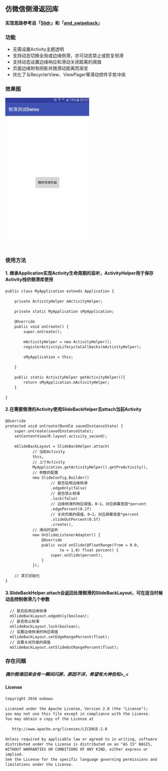 ## 仿微信侧滑返回库
#### 实现思路参考自「[Slidr](https://github.com/r0adkll/Slidr)」和「[and_swipeback](https://github.com/XBeats/and_swipeback)」

### 功能
- 无需设置Activity主题透明
- 支持动态切换全局或边缘侧滑，亦可动态禁止或恢复侧滑
- 支持动态设置边缘响应和滑动关闭距离的阈值
- 页面边缘附有阴影并随滑动距离而渐变
- 优化了与RecyclerView、ViewPager等滑动控件手势冲突

### 效果图
![Demo](/pic/demo.gif) 

### 使用方法
#### 1. 继承Application实现Activity生命周期的监听，ActivityHelper用于保存Activity栈供侧滑库使用
    public class MyApplication extends Application {

        private ActivityHelper mActivityHelper;

        private static MyApplication sMyApplication;

        @Override
        public void onCreate() {
            super.onCreate();

            mActivityHelper = new ActivityHelper();
            registerActivityLifecycleCallbacks(mActivityHelper);

            sMyApplication = this;

        }

        public static ActivityHelper getActivityHelper(){
            return sMyApplication.mActivityHelper;
        }
        
    }
#### 2.在需要侧滑的Activity使用SlideBackHelper去attach当前Activity
    @Override
    protected void onCreate(Bundle savedInstanceState) {
        super.onCreate(savedInstanceState);
        setContentView(R.layout.activity_second);

        mSlideBackLayout = SlideBackHelper.attach(
                // 当前Activity
                this,
                // 上个Activity
                MyApplication.getActivityHelper().getPreActivity(),
                // 参数的配置
                new SlideConfig.Builder()
                        // 是否启用边缘侧滑
                        .edgeOnly(false)
                        // 是否禁止侧滑
                        .lock(false)
                        // 边缘侧滑的响应阈值，0~1，对应屏幕宽度*percent
                        .edgePercent(0.1f)
                        // 关闭页面的阈值，0~1，对应屏幕宽度*percent
                        .slideOutPercent(0.5f)
                        .create(),
                // 滑动的监听
                new OnSlideListenerAdapter() {
                    @Override
                    public void onSlide(@FloatRange(from = 0.0,
                            to = 1.0) float percent) {
                        super.onSlide(percent);
                    }
                });
               
        // 其它初始化
    }
#### 3.SlideBackHelper.attach会返回处理侧滑的SlideBackLayout，可在适当时候动态控制侧滑几个参数
```  
  // 是否启用边缘侧滑
  mSlideBackLayout.edgeOnly(boolean);
  // 是否禁止侧滑
  mSlideBackLayout.lock(boolean);
  // 设置边缘侧滑的响应阈值
  mSlideBackLayout.setEdgeRangePercent(float);
  // 设置关闭页面的阈值
  mSlideBackLayout.setSlideOutRangePercent(float);
``` 

### 存在问题
##### 偶尔侧滑回来会有一瞬间闪屏，原因不详，希望有大神告知>_<

#### License
```
Copyright 2016 oubowu

Licensed under the Apache License, Version 2.0 (the "License");
you may not use this file except in compliance with the License.
You may obtain a copy of the License at

   http://www.apache.org/licenses/LICENSE-2.0

Unless required by applicable law or agreed to in writing, software
distributed under the License is distributed on an "AS IS" BASIS,
WITHOUT WARRANTIES OR CONDITIONS OF ANY KIND, either express or implied.
See the License for the specific language governing permissions and
limitations under the License.
```


